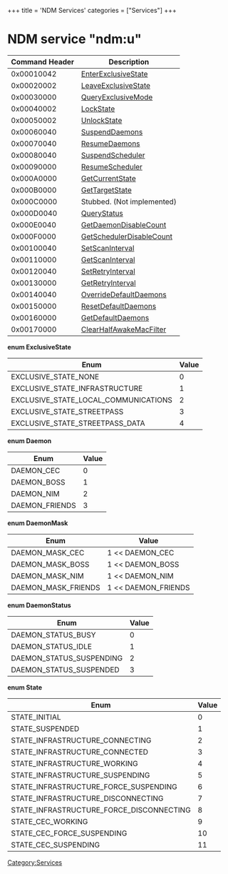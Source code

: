 +++
title = 'NDM Services'
categories = ["Services"]
+++

# NDM service "ndm:u"

| Command Header | Description                                                          |
|----------------|----------------------------------------------------------------------|
| 0x00010042     | [EnterExclusiveState](NDMU:EnterExclusiveState "wikilink")           |
| 0x00020002     | [LeaveExclusiveState](NDMU:LeaveExclusiveState "wikilink")           |
| 0x00030000     | [QueryExclusiveMode](NDMU:QueryExclusiveMode "wikilink")             |
| 0x00040002     | [LockState](NDMU:LockState "wikilink")                               |
| 0x00050002     | [UnlockState](NDMU:UnlockState "wikilink")                           |
| 0x00060040     | [SuspendDaemons](NDMU:SuspendDaemons "wikilink")                     |
| 0x00070040     | [ResumeDaemons](NDMU:ResumeDaemons "wikilink")                       |
| 0x00080040     | [SuspendScheduler](NDMU:SuspendScheduler "wikilink")                 |
| 0x00090000     | [ResumeScheduler](NDMU:ResumeScheduler "wikilink")                   |
| 0x000A0000     | [GetCurrentState](NDMU:GetCurrentState "wikilink")                   |
| 0x000B0000     | [GetTargetState](NDMU:GetTargetState "wikilink")                     |
| 0x000C0000     | Stubbed. (Not implemented)                                           |
| 0x000D0040     | [QueryStatus](NDMU:QueryStatus "wikilink")                           |
| 0x000E0040     | [GetDaemonDisableCount](NDMU:GetDaemonDisableCount "wikilink")       |
| 0x000F0000     | [GetSchedulerDisableCount](NDMU:GetSchedulerDisableCount "wikilink") |
| 0x00100040     | [SetScanInterval](NDMU:SetScanInterval "wikilink")                   |
| 0x00110000     | [GetScanInterval](NDMU:GetScanInterval "wikilink")                   |
| 0x00120040     | [SetRetryInterval](NDMU:SetRetryInterval "wikilink")                 |
| 0x00130000     | [GetRetryInterval](NDMU:GetRetryInterval "wikilink")                 |
| 0x00140040     | [OverrideDefaultDaemons](NDMU:OverrideDefaultDaemons "wikilink")     |
| 0x00150000     | [ResetDefaultDaemons](NDMU:ResetDefaultDaemons "wikilink")           |
| 0x00160000     | [GetDefaultDaemons](NDMU:GetDefaultDaemons "wikilink")               |
| 0x00170000     | [ClearHalfAwakeMacFilter](NDMU:ClearHalfAwakeMacFilter "wikilink")   |

**enum ExclusiveState**

| Enum                                 | Value |
|--------------------------------------|-------|
| EXCLUSIVE_STATE_NONE                 | 0     |
| EXCLUSIVE_STATE_INFRASTRUCTURE       | 1     |
| EXCLUSIVE_STATE_LOCAL_COMMUNICATIONS | 2     |
| EXCLUSIVE_STATE_STREETPASS           | 3     |
| EXCLUSIVE_STATE_STREETPASS_DATA      | 4     |

**enum Daemon**

| Enum           | Value |
|----------------|-------|
| DAEMON_CEC     | 0     |
| DAEMON_BOSS    | 1     |
| DAEMON_NIM     | 2     |
| DAEMON_FRIENDS | 3     |

**enum DaemonMask**

| Enum                | Value                 |
|---------------------|-----------------------|
| DAEMON_MASK_CEC     | 1 \<\< DAEMON_CEC     |
| DAEMON_MASK_BOSS    | 1 \<\< DAEMON_BOSS    |
| DAEMON_MASK_NIM     | 1 \<\< DAEMON_NIM     |
| DAEMON_MASK_FRIENDS | 1 \<\< DAEMON_FRIENDS |

**enum DaemonStatus**

| Enum                     | Value |
|--------------------------|-------|
| DAEMON_STATUS_BUSY       | 0     |
| DAEMON_STATUS_IDLE       | 1     |
| DAEMON_STATUS_SUSPENDING | 2     |
| DAEMON_STATUS_SUSPENDED  | 3     |

**enum State**

| Enum                                     | Value |
|------------------------------------------|-------|
| STATE_INITIAL                            | 0     |
| STATE_SUSPENDED                          | 1     |
| STATE_INFRASTRUCTURE_CONNECTING          | 2     |
| STATE_INFRASTRUCTURE_CONNECTED           | 3     |
| STATE_INFRASTRUCTURE_WORKING             | 4     |
| STATE_INFRASTRUCTURE_SUSPENDING          | 5     |
| STATE_INFRASTRUCTURE_FORCE_SUSPENDING    | 6     |
| STATE_INFRASTRUCTURE_DISCONNECTING       | 7     |
| STATE_INFRASTRUCTURE_FORCE_DISCONNECTING | 8     |
| STATE_CEC_WORKING                        | 9     |
| STATE_CEC_FORCE_SUSPENDING               | 10    |
| STATE_CEC_SUSPENDING                     | 11    |

[Category:Services](Category:Services "wikilink")